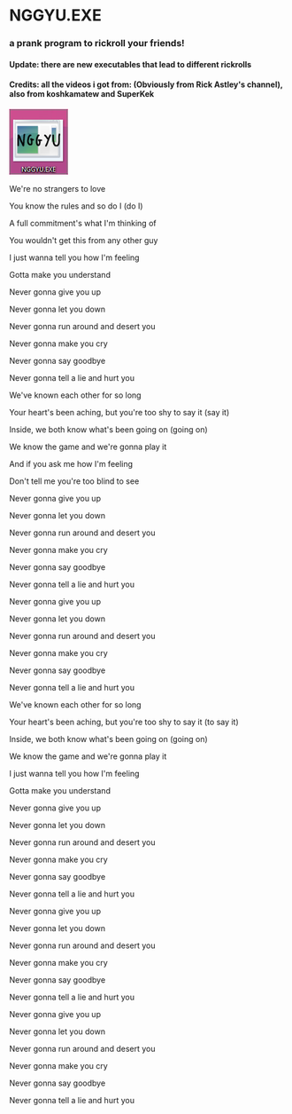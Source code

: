 # NGGYU.EXE
### a prank program to rickroll your friends!

#### Update: there are new executables that lead to different rickrolls

#### Credits: all the videos i got from: (Obviously from Rick Astley's channel), also from koshkamatew and SuperKek


![alt text](https://raw.githubusercontent.com/CristianTech09/NGGYU.EXE/main/Screen.png)


We're no strangers to love

You know the rules and so do I (do I)

A full commitment's what I'm thinking of

You wouldn't get this from any other guy

I just wanna tell you how I'm feeling

Gotta make you understand

Never gonna give you up

Never gonna let you down

Never gonna run around and desert you

Never gonna make you cry

Never gonna say goodbye

Never gonna tell a lie and hurt you

We've known each other for so long

Your heart's been aching, but you're too shy to say it (say it)

Inside, we both know what's been going on (going on)

We know the game and we're gonna play it

And if you ask me how I'm feeling

Don't tell me you're too blind to see

Never gonna give you up

Never gonna let you down

Never gonna run around and desert you

Never gonna make you cry

Never gonna say goodbye

Never gonna tell a lie and hurt you

Never gonna give you up

Never gonna let you down

Never gonna run around and desert you

Never gonna make you cry

Never gonna say goodbye

Never gonna tell a lie and hurt you

We've known each other for so long

Your heart's been aching, but you're too shy to say it (to say it)

Inside, we both know what's been going on (going on)

We know the game and we're gonna play it

I just wanna tell you how I'm feeling

Gotta make you understand

Never gonna give you up

Never gonna let you down

Never gonna run around and desert you

Never gonna make you cry

Never gonna say goodbye

Never gonna tell a lie and hurt you

Never gonna give you up

Never gonna let you down

Never gonna run around and desert you

Never gonna make you cry

Never gonna say goodbye

Never gonna tell a lie and hurt you

Never gonna give you up

Never gonna let you down

Never gonna run around and desert you

Never gonna make you cry

Never gonna say goodbye

Never gonna tell a lie and hurt you
